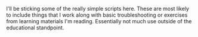 I'll be sticking some of the really simple scripts here. These are most likely to include things that I work along with basic troubleshooting or exercises from 
learning materials I'm reading. Essentially not much use outside of the educational standpoint. 
